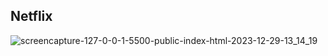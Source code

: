 ## Netflix

![screencapture-127-0-0-1-5500-public-index-html-2023-12-29-13_14_19](https://github.com/syurdatapan/netflix/assets/33219097/a5c51adc-55a7-41f0-a38f-63c0003fef63)

 
 
